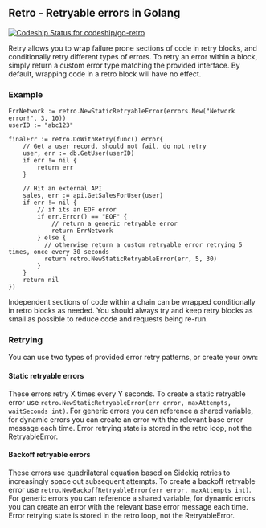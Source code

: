 ## Retro - Retryable errors in Golang

[ ![Codeship Status for codeship/go-retro](https://codeship.com/projects/7a5b0350-1b79-0134-e8c7-265a91e3d879/status?branch=master)](https://codeship.com/projects/159666)

Retry allows you to wrap failure prone sections of code in retry blocks, and conditionally retry different types of errors. To retry an error within a block, simply return a custom error type matching the provided interface. By default, wrapping code in a retro block will have no effect.

### Example

```
ErrNetwork := retro.NewStaticRetryableError(errors.New("Network error!", 3, 10))
userID := "abc123"

finalErr := retro.DoWithRetry(func() error{
    // Get a user record, should not fail, do not retry
    user, err := db.GetUser(userID)
    if err != nil {
        return err
    }

    // Hit an external API
    sales, err := api.GetSalesForUser(user)
    if err != nil {
        // if its an EOF error
        if err.Error() == "EOF" {
            // return a generic retryable error
            return ErrNetwork
        } else {
          // otherwise return a custom retryable error retrying 5 times, once every 30 seconds
          return retro.NewStaticRetryableError(err, 5, 30)
        }
    }
    return nil
})
```

Independent sections of code within a chain can be wrapped conditionally in retro blocks as needed. You should always try and keep retry blocks as small as possible to reduce code and requests being re-run.

### Retrying

You can use two types of provided error retry patterns, or create your own:

#### Static retryable errors

These errors retry X times every Y seconds. To create a static retryable error use `retro.NewStaticRetryableError(err error, maxAttempts, waitSeconds int)`. For generic errors you can reference a shared variable, for dynamic errors you can create an error with the relevant base error message each time. Error retrying state is stored in the retro loop, not the RetryableError.

#### Backoff retryable errors

These errors use quadrilateral equation based on Sidekiq retries to increasingly space out subsequent attempts. To create a backoff retryable error use `retro.NewBackoffRetryableError(err error, maxAttempts int)`. For generic errors you can reference a shared variable, for dynamic errors you can create an error with the relevant base error message each time. Error retrying state is stored in the retro loop, not the RetryableError.
